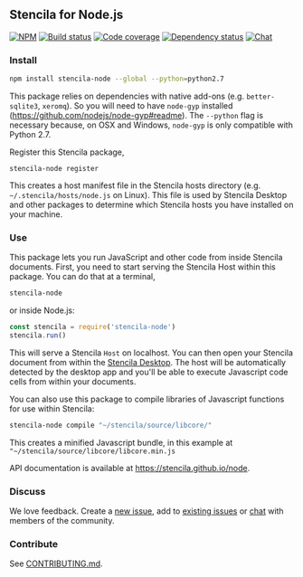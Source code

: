 ## Stencila for Node.js

[![NPM](http://img.shields.io/npm/v/stencila-node.svg?style=flat)](https://www.npmjs.com/package/stencila-node)
[![Build status](https://travis-ci.org/stencila/node.svg?branch=master)](https://travis-ci.org/stencila/node)
[![Code coverage](https://codecov.io/gh/stencila/node/branch/master/graph/badge.svg)](https://codecov.io/gh/stencila/node)
[![Dependency status](https://david-dm.org/stencila/node.svg)](https://david-dm.org/stencila/node)
[![Chat](https://badges.gitter.im/stencila/stencila.svg)](https://gitter.im/stencila/stencila)

### Install

```bash
npm install stencila-node --global --python=python2.7
```

This package relies on dependencies with native add-ons (e.g. `better-sqlite3`, `xeromq`). So you will need to have `node-gyp` installed (https://github.com/nodejs/node-gyp#readme). The `--python` flag is necessary because, on OSX and Windows, `node-gyp` is only compatible with Python 2.7.

Register this Stencila package,

```
stencila-node register
```

This creates a host manifest file in the Stencila hosts directory (e.g. `~/.stencila/hosts/node.js` on Linux). This file is used by Stencila Desktop and other packages to determine which Stencila hosts you have installed on your machine.

### Use

This package lets you run JavaScript and other code from inside Stencila documents. First, you need to start serving the Stencila Host within this package. You can do that at a terminal,

```bash
stencila-node
```

or inside Node.js:

```js
const stencila = require('stencila-node')
stencila.run()
```

This will serve a Stencila `Host` on localhost. You can then open your Stencila document from within the [Stencila Desktop](https://github.com/stencila/desktop). The host will be automatically detected by the desktop app and you'll be able to execute Javascript code cells from within your documents.

You can also use this package to compile libraries of Javascript functions for use within Stencila:

```bash
stencila-node compile "~/stencila/source/libcore/"
```

This creates a minified Javascript bundle, in this example at `"~/stencila/source/libcore/libcore.min.js`

API documentation is available at https://stencila.github.io/node.

### Discuss

We love feedback. Create a [new issue](https://github.com/stencila/node/issues/new), add to [existing issues](https://github.com/stencila/node/issues) or [chat](https://gitter.im/stencila/stencila) with members of the community.

### Contribute

See [CONTRIBUTING.md](CONTRIBUTING.md).
